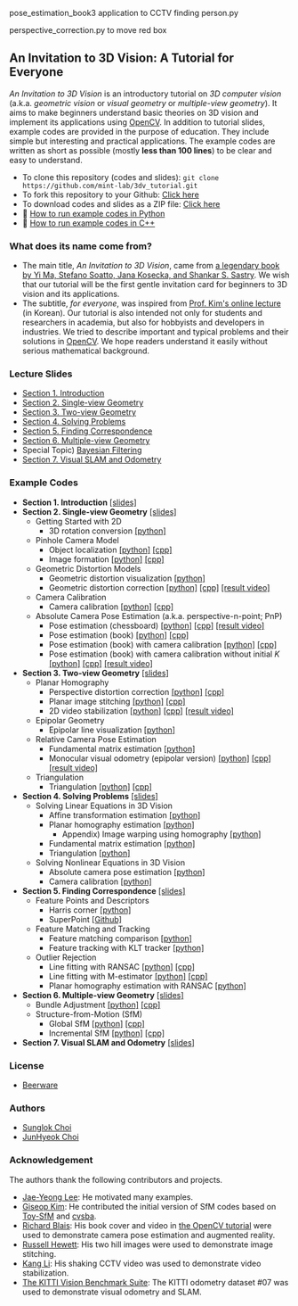 
pose_estimation_book3 application to CCTV finding person.py

perspective_correction.py to move red box
## An Invitation to 3D Vision: A Tutorial for Everyone
_An Invitation to 3D Vision_ is an introductory tutorial on _3D computer vision_ (a.k.a. _geometric vision_ or _visual geometry_ or _multiple-view geometry_). It aims to make beginners understand basic theories on 3D vision and implement its applications using [OpenCV](https://opencv.org/).
In addition to tutorial slides, example codes are provided in the purpose of education. They include simple but interesting and practical applications. The example codes are written as short as possible (mostly __less than 100 lines__) to be clear and easy to understand.

* To clone this repository (codes and slides): `git clone https://github.com/mint-lab/3dv_tutorial.git`
* To fork this repository to your Github: [Click here](https://github.com/mint-lab/3dv_tutorial/fork)
* To download codes and slides as a ZIP file: [Click here](https://github.com/mint-lab/3dv_tutorial/archive/master.zip)
* :memo: [How to run example codes in Python](https://github.com/mint-lab/3dv_tutorial/blob/master/HOWTO_RUN_PYTHON.md)
* :memo: [How to run example codes in C++](https://github.com/mint-lab/3dv_tutorial/blob/master/HOWTO_RUN_CPP.md)



### What does its name come from?
* The main title, _An Invitation to 3D Vision_, came from [a legendary book by Yi Ma, Stefano Soatto, Jana Kosecka, and Shankar S. Sastry](http://vision.ucla.edu/MASKS/). We wish that our tutorial will be the first gentle invitation card for beginners to 3D vision and its applications.
* The subtitle, _for everyone_, was inspired from [Prof. Kim's online lecture](https://hunkim.github.io/ml/) (in Korean). Our tutorial is also intended not only for students and researchers in academia, but also for hobbyists and developers in industries. We tried to describe important and typical problems and their solutions in [OpenCV](https://opencv.org/). We hope readers understand it easily without serious mathematical background.



### Lecture Slides
* [Section 1. Introduction](https://github.com/mint-lab/3dv_tutorial/blob/master/slides/01_introduction.pdf)
* [Section 2. Single-view Geometry](https://github.com/mint-lab/3dv_tutorial/blob/master/slides/02_single-view_geometry.pdf)
* [Section 3. Two-view Geometry](https://github.com/mint-lab/3dv_tutorial/blob/master/slides/03_two-view_geometry.pdf)
* [Section 4. Solving Problems](https://github.com/mint-lab/3dv_tutorial/blob/master/slides/04_solving_problems.pdf)
* [Section 5. Finding Correspondence](https://github.com/mint-lab/3dv_tutorial/blob/master/slides/05_correspondence.pdf)
* [Section 6. Multiple-view Geometry](https://github.com/mint-lab/3dv_tutorial/blob/master/slides/06_multi-view_geometry.pdf)
* Special Topic) [Bayesian Filtering](https://github.com/mint-lab/filtering_tutorial)
* [Section 7. Visual SLAM and Odometry](https://github.com/mint-lab/3dv_tutorial/blob/master/slides/07_visual_slam.pdf)



### Example Codes
* **Section 1. Introduction** [[slides]](https://github.com/mint-lab/3dv_tutorial/blob/master/slides/01_introduction.pdf)
* **Section 2. Single-view Geometry** [[slides]](https://github.com/mint-lab/3dv_tutorial/blob/master/slides/02_single-view_geometry.pdf)
  * Getting Started with 2D
    * 3D rotation conversion [[python]](https://github.com/mint-lab/3dv_tutorial/blob/master/examples/3d_rotation_conversion.py)
  * Pinhole Camera Model
    * Object localization [[python]](https://github.com/mint-lab/3dv_tutorial/blob/master/examples/object_localization.py) [[cpp]](https://github.com/mint-lab/3dv_tutorial/blob/master/examples/object_localization.cpp)
    * Image formation [[python]](https://github.com/mint-lab/3dv_tutorial/blob/master/examples/image_formation.py) [[cpp]](https://github.com/mint-lab/3dv_tutorial/blob/master/examples/image_formation.cpp)
  * Geometric Distortion Models
    * Geometric distortion visualization [[python]](https://github.com/mint-lab/3dv_tutorial/blob/master/examples/distortion_visualization.py)
    * Geometric distortion correction [[python]](https://github.com/mint-lab/3dv_tutorial/blob/master/examples/distortion_correction.py) [[cpp]](https://github.com/mint-lab/3dv_tutorial/blob/master/examples/distortion_correction.cpp) [[result video]](https://youtu.be/HKetupWh4V8)
  * Camera Calibration
    * Camera calibration [[python]](https://github.com/mint-lab/3dv_tutorial/blob/master/examples/camera_calibration.py) [[cpp]](https://github.com/mint-lab/3dv_tutorial/blob/master/examples/camera_calibration.cpp)
  * Absolute Camera Pose Estimation (a.k.a. perspective-n-point; PnP)
    * Pose estimation (chessboard) [[python]](https://github.com/mint-lab/3dv_tutorial/blob/master/examples/pose_estimation_chessboard.py) [[cpp]](https://github.com/mint-lab/3dv_tutorial/blob/master/examples/pose_estimation_chessboard.cpp) [[result video]](https://youtu.be/4nA1OQGL-ig)
    * Pose estimation (book) [[python]](https://github.com/mint-lab/3dv_tutorial/blob/master/examples/pose_estimation_book1.py) [[cpp]](https://github.com/mint-lab/3dv_tutorial/blob/master/examples/pose_estimation_book1.cpp)
    * Pose estimation (book) with camera calibration [[python]](https://github.com/mint-lab/3dv_tutorial/blob/master/examples/pose_estimation_book2.py) [[cpp]](https://github.com/mint-lab/3dv_tutorial/blob/master/examples/pose_estimation_book2.cpp)
    * Pose estimation (book) with camera calibration without initial $K$ [[python]](https://github.com/mint-lab/3dv_tutorial/blob/master/examples/pose_estimation_book3.py) [[cpp]](https://github.com/mint-lab/3dv_tutorial/blob/master/examples/pose_estimation_book3.cpp) [[result video]](https://youtu.be/GYp4h0yyB3Y)
* **Section 3. Two-view Geometry** [[slides]](https://github.com/mint-lab/3dv_tutorial/blob/master/slides/03_two-view_geometry.pdf)
  * Planar Homography
    * Perspective distortion correction [[python]](https://github.com/mint-lab/3dv_tutorial/blob/master/examples/perspective_correction.py) [[cpp]](https://github.com/mint-lab/3dv_tutorial/blob/master/examples/perspective_correction.cpp)
    * Planar image stitching [[python]](https://github.com/mint-lab/3dv_tutorial/blob/master/examples/image_stitching.py) [[cpp]](https://github.com/mint-lab/3dv_tutorial/blob/master/examples/image_stitching.cpp)
    * 2D video stabilization [[python]](https://github.com/mint-lab/3dv_tutorial/blob/master/examples/video_stabilization.py) [[cpp]](https://github.com/mint-lab/3dv_tutorial/blob/master/examples/video_stabilization.cpp) [[result video]](https://youtu.be/be_dzYicEzI)
  * Epipolar Geometry
    * Epipolar line visualization [[python]](https://github.com/mint-lab/3dv_tutorial/blob/master/examples/epipolar_line_visualization.py)
  * Relative Camera Pose Estimation
    * Fundamental matrix estimation [[python]](https://github.com/mint-lab/3dv_tutorial/blob/master/examples/fundamental_mat_estimation.py)
    * Monocular visual odometry (epipolar version) [[python]](https://github.com/mint-lab/3dv_tutorial/blob/master/examples/vo_epipolar.py) [[cpp]](https://github.com/mint-lab/3dv_tutorial/blob/master/examples/vo_epipolar.cpp) [[result video]](https://youtu.be/Pc_IYrSH3sI)
  * Triangulation
    * Triangulation [[python]](https://github.com/mint-lab/3dv_tutorial/blob/master/examples/triangulation.py) [[cpp]](https://github.com/mint-lab/3dv_tutorial/blob/master/examples/triangulation.cpp)
* **Section 4. Solving Problems** [[slides]](https://github.com/mint-lab/3dv_tutorial/blob/master/slides/04_solving_problems.pdf)
  * Solving Linear Equations in 3D Vision
    * Affine transformation estimation [[python]](https://github.com/mint-lab/3dv_tutorial/blob/master/examples/affine_estimation_implement.py)
    * Planar homography estimation [[python]](https://github.com/mint-lab/3dv_tutorial/blob/master/examples/homography_estimation_implement.py)
      * Appendix) Image warping using homography [[python]](https://github.com/mint-lab/3dv_tutorial/blob/master/examples/image_warping_implement.py)
    * Fundamental matrix estimation [[python]](https://github.com/mint-lab/3dv_tutorial/blob/master/examples/fundamental_mat_estimation_implement.py)
    * Triangulation [[python]](https://github.com/mint-lab/3dv_tutorial/blob/master/examples/triangulation_implement.py)
  * Solving Nonlinear Equations in 3D Vision
    * Absolute camera pose estimation [[python]](https://github.com/mint-lab/3dv_tutorial/blob/master/examples/pose_estimation_implement.py)
    * Camera calibration [[python]](https://github.com/mint-lab/3dv_tutorial/blob/master/examples/camera_calibration_implement.py)
* **Section 5. Finding Correspondence** [[slides]](https://github.com/mint-lab/3dv_tutorial/blob/master/slides/05_correspondence.pdf)
  * Feature Points and Descriptors
    * Harris corner [[python]](https://github.com/mint-lab/3dv_tutorial/blob/master/examples/harris_corner_implement.py)
    * SuperPoint [[Github]](https://github.com/magicleap/SuperPointPretrainedNetwork)
  * Feature Matching and Tracking
    * Feature matching comparison [[python]](https://github.com/mint-lab/3dv_tutorial/blob/master/examples/feature_matching.py)
    * Feature tracking with KLT tracker [[python]](https://github.com/mint-lab/3dv_tutorial/blob/master/examples/feature_tracking_klt.py)
  * Outlier Rejection
    * Line fitting with RANSAC [[python]](https://github.com/mint-lab/3dv_tutorial/blob/master/examples/line_fitting_ransac.py) [[cpp]](https://github.com/mint-lab/3dv_tutorial/blob/master/examples/line_fitting_ransac.cpp)
    * Line fitting with M-estimator [[python]](https://github.com/mint-lab/3dv_tutorial/blob/master/examples/line_fitting_m_estimator.py) [[cpp]](https://github.com/mint-lab/3dv_tutorial/blob/master/examples/line_fitting_m_estimator.cpp)
    * Planar homography estimation with RANSAC [[python]](https://github.com/mint-lab/3dv_tutorial/blob/master/examples/image_stitching_implement.py)
* **Section 6. Multiple-view Geometry** [[slides]](https://github.com/mint-lab/3dv_tutorial/blob/master/slides/06_multi-view_geometry.pdf)
  * Bundle Adjustment [[python]](https://github.com/mint-lab/3dv_tutorial/blob/master/examples/bundle_adjustment.py) [[cpp]](https://github.com/mint-lab/3dv_tutorial/blob/master/examples/bundle_adjustment.cpp)
  * Structure-from-Motion (SfM)
    * Global SfM [[python]](https://github.com/mint-lab/3dv_tutorial/blob/master/examples/sfm_global.py) [[cpp]](https://github.com/mint-lab/3dv_tutorial/blob/master/examples/sfm_global.cpp)
    * Incremental SfM [[python]](https://github.com/mint-lab/3dv_tutorial/blob/master/examples/sfm_inc.py) [[cpp]](https://github.com/mint-lab/3dv_tutorial/blob/master/examples/sfm_inc.cpp)
* **Section 7. Visual SLAM and Odometry** [[slides]](https://github.com/mint-lab/3dv_tutorial/blob/master/slides/07_visual_slam.pdf)



### License
* [Beerware](http://en.wikipedia.org/wiki/Beerware)



### Authors
* [Sunglok Choi](https://mint-lab.github.io/sunglok/)
* [JunHyeok Choi](https://github.com/cjh1995-ros)



### Acknowledgement
The authors thank the following contributors and projects.

* [Jae-Yeong Lee](https://sites.google.com/site/roricljy/): He motivated many examples.
* [Giseop Kim](https://sites.google.com/view/giseopkim): He contributed the initial version of SfM codes based on [Toy-SfM](https://github.com/royshil/SfM-Toy-Library) and [cvsba](https://www.uco.es/investiga/grupos/ava/node/39).
* [Richard Blais](http://www.richardblais.net/): His book cover and video in [the OpenCV tutorial](http://docs.opencv.org/3.1.0/dc/d16/tutorial_akaze_tracking.html) were used to demonstrate camera pose estimation and augmented reality.
* [Russell Hewett](https://courses.engr.illinois.edu/cs498dh3/fa2013/projects/stitching/ComputationalPhotograph_ProjectStitching.html): His two hill images were used to demonstrate image stitching.
* [Kang Li](http://www.cs.cmu.edu/~kangli/code/Image_Stabilizer.html): His shaking CCTV video was used to demonstrate video stabilization.
* [The KITTI Vision Benchmark Suite](http://www.cvlibs.net/datasets/kitti/): The KITTI odometry dataset #07 was used to demonstrate visual odometry and SLAM.
